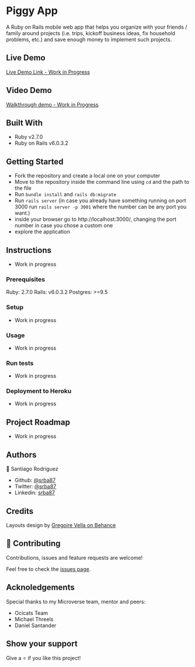 # Piggy App

A Ruby on Rails mobile web app that helps you organize with your friends / family around projects (i.e. trips, kickoff business ideas, fix household problems, etc.) and save enough money to implement such projects.

## Live Demo
[Live Demo Link - Work in Progress]()

## Video Demo
[Walkthrough demo - Work in Progress]()

## Built With

- Ruby v2.7.0
- Ruby on Rails v6.0.3.2

## Getting Started
- Fork the repository and create a local one on your computer
- Move to the repository inside the command line using `cd` and the path to the file
- Run `bundle install` and `rails db:migrate`
- Run `rails server` (in case you already have something running on port 3000 run `rails server -p 3001` where the number can be any port you want.)
- inside your browser go to http://localhost:3000/, changing the port number in case you chose a custom one
- explore the application

## Instructions
- Work in progress

### Prerequisites

Ruby: 2.7.0
Rails: v6.0.3.2
Postgres: >=9.5

### Setup
- Work in progress

### Usage
- Work in progress

### Run tests
- Work in progress

### Deployment to Heroku
- Work in progress

## Project Roadmap
- Work in progress

## Authors
👤 Santiago Rodriguez
- Github: [@srba87](https://github.com/santiagorodriguezbermudez)
- Twitter: [@srba87](https://twitter.com/srba)
- Linkedin: [srba87](https://linkedin.com/in/srba87)


## Credits
Layouts design by [Gregoire Vella on Behance](https://www.behance.net/gregoirevella)

## 🤝 Contributing

Contributions, issues and feature requests are welcome!

Feel free to check the [issues page](issues/).

## Acknoledgements

Special thanks to my Microverse team, mentor and peers:
- Ocicats Team
- Michael Threels
- Daniel Santander

## Show your support

Give a ⭐️ if you like this project!
